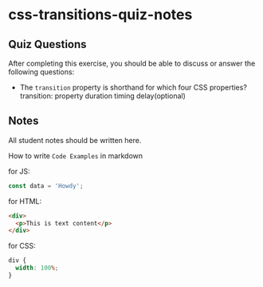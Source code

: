# css-transitions-quiz-notes

## Quiz Questions

After completing this exercise, you should be able to discuss or answer the following questions:

- The `transition` property is shorthand for which four CSS properties?
  transition: property duration timing delay(optional)

## Notes

All student notes should be written here.

How to write `Code Examples` in markdown

for JS:

```javascript
const data = 'Howdy';
```

for HTML:

```html
<div>
  <p>This is text content</p>
</div>
```

for CSS:

```css
div {
  width: 100%;
}
```
